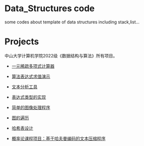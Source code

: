 # Data_Structures code
some codes about template of data structures including stack,list...  
# Projects  
中山大学计算机学院2022级《数据结构与算法》所有项目。

* [一元稀疏多项式计算器](https://github.com/doovvv/Data_Structures_of_SYSU/tree/main/projects/project1)
* [算法表达式求值演示](https://github.com/doovvv/Data_Structures_of_SYSU/tree/main/projects/project2)

* [文本分析工具](https://github.com/doovvv/Data_Structures_of_SYSU/tree/main/projects/project3)
* [表达式类型的实现](https://github.com/doovvv/Data_Structures_of_SYSU/tree/main/projects/project4)
* [简单的图像处理程序](https://github.com/doovvv/Data_Structures_of_SYSU/tree/main/projects/project5)
* [图的遍历](https://github.com/doovvv/Data_Structures_of_SYSU/tree/main/projects/project6)
* [哈希表设计](https://github.com/doovvv/Data_Structures_of_SYSU/tree/main/projects/project7)
* [概率论课程项目：基于哈夫曼编码的文本压缩程序](https://github.com/doovvv/Data_Structures_of_SYSU/tree/main/projects/extra_project)



